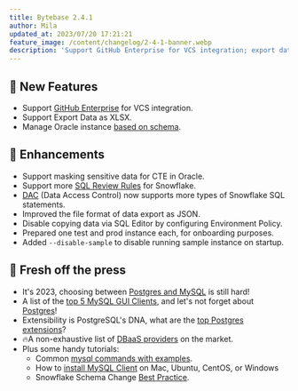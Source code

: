 ```yaml
---
title: Bytebase 2.4.1
author: Mila
updated_at: 2023/07/20 17:21:21
feature_image: /content/changelog/2-4-1-banner.webp
description: 'Support GitHub Enterprise for VCS integration; export data as XLSX files; manage Oracle instance based on schema'
---
```


## 🚀 New Features

- Support [GitHub Enterprise](/docs/vcs-integration/github-enterprise/) for VCS integration.
- Support Export Data as XLSX.
- Manage Oracle instance [based on schema](/docs/get-started/instance/#oracle).

## 🎄 Enhancements

- Support masking sensitive data for CTE in Oracle.
- Support more [SQL Review Rules](/docs/sql-review/review-rules/) for Snowflake.
- [DAC](/docs/security/database-permission/overview/) (Data Access Control) now supports more types of Snowflake SQL statements.
- Improved the file format of data export as JSON.
- Disable copying data via SQL Editor by configuring Environment Policy.
- Prepared one test and prod instance each, for onboarding purposes.
- Added `--disable-sample` to disable running sample instance on startup.

## 📰 Fresh off the press

- It's 2023, choosing between [Postgres and MySQL](/blog/postgres-vs-mysql/) is still hard!
- A list of the [top 5 MySQL GUI Clients](/blog/top-mysql-gui-client/), and let's not forget about [Postgres](/blog/top-postgres-gui-client/)!
- Extensibility is PostgreSQL's DNA, what are the [top Postgres extensions](/blog/top-postgres-extension/)?
- 🔥A non-exhaustive list of [DBaaS providers](/blog/database-as-a-service-dbaas-provider/) on the market.
- Plus some handy tutorials:
  - Common [mysql commands with examples](/reference/mysql/how-to/top-mysql-commands-with-examples/).
  - How to [install MySQL Client](/reference/mysql/how-to/how-to-install-mysql-client-on-mac-ubuntu-centos-windows/) on Mac, Ubuntu, CentOS, or Windows
  - Snowflake Schema Change [Best Practice](/blog/snowflake-schema-change/).

<IncludeBlock url="/docs/get-started/install/install-upgrade"></IncludeBlock>
